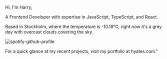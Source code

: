 Hi, I'm Harry,

A Frontend Developer with expertise in JavaScript, TypeScript, and React.

<!-- WEATHER_START -->
Based in Stockholm, where the temperature is -10.18°C, right now it's a grey day with overcast clouds covering the sky.
<!-- WEATHER_END -->

<p align="left">
  <a>
    <img src="https://spotify-github-profile.vercel.app/api/view?uid=bigbello&cover_image=true&theme=natemoo-re&show_offline=true&background_color=121212&interchange=false&bar_color=53b14f&bar_color_cover=false" alt="spotify-github-profile">
  </a>
</p>

For a quick glance at my recent projects, visit my portfolio at hyates.com."
